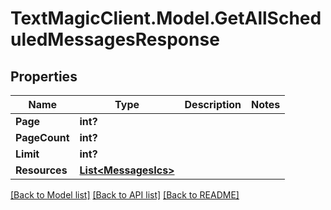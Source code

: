 # TextMagicClient.Model.GetAllScheduledMessagesResponse
## Properties

Name | Type | Description | Notes
------------ | ------------- | ------------- | -------------
**Page** | **int?** |  | 
**PageCount** | **int?** |  | 
**Limit** | **int?** |  | 
**Resources** | [**List&lt;MessagesIcs&gt;**](MessagesIcs.md) |  | 

[[Back to Model list]](../README.md#documentation-for-models) [[Back to API list]](../README.md#documentation-for-api-endpoints) [[Back to README]](../README.md)

